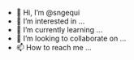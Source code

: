 - 👋 Hi, I’m @sngequi
- 👀 I’m interested in ...
- 🌱 I’m currently learning ...
- 💞️ I’m looking to collaborate on ...
- 📫 How to reach me ...

<!---
sngequi/sngequi is a ✨ special ✨ repository because its `README.md` (this file) appears on your GitHub profile.
You can click the Preview link to take a look at your changes.
--->
